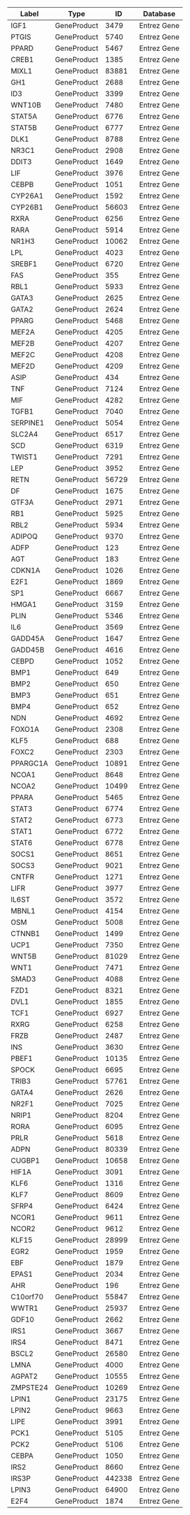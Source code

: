 | Label | Type | ID | Database |
| ---- | ---- | ---- | ---- |
|IGF1 | GeneProduct | 3479 | Entrez Gene |
|PTGIS | GeneProduct | 5740 | Entrez Gene |
|PPARD | GeneProduct | 5467 | Entrez Gene |
|CREB1 | GeneProduct | 1385 | Entrez Gene |
|MIXL1 | GeneProduct | 83881 | Entrez Gene |
|GH1 | GeneProduct | 2688 | Entrez Gene |
|ID3 | GeneProduct | 3399 | Entrez Gene |
|WNT10B | GeneProduct | 7480 | Entrez Gene |
|STAT5A | GeneProduct | 6776 | Entrez Gene |
|STAT5B | GeneProduct | 6777 | Entrez Gene |
|DLK1 | GeneProduct | 8788 | Entrez Gene |
|NR3C1 | GeneProduct | 2908 | Entrez Gene |
|DDIT3 | GeneProduct | 1649 | Entrez Gene |
|LIF | GeneProduct | 3976 | Entrez Gene |
|CEBPB | GeneProduct | 1051 | Entrez Gene |
|CYP26A1 | GeneProduct | 1592 | Entrez Gene |
|CYP26B1 | GeneProduct | 56603 | Entrez Gene |
|RXRA | GeneProduct | 6256 | Entrez Gene |
|RARA | GeneProduct | 5914 | Entrez Gene |
|NR1H3 | GeneProduct | 10062 | Entrez Gene |
|LPL | GeneProduct | 4023 | Entrez Gene |
|SREBF1 | GeneProduct | 6720 | Entrez Gene |
|FAS | GeneProduct | 355 | Entrez Gene |
|RBL1 | GeneProduct | 5933 | Entrez Gene |
|GATA3 | GeneProduct | 2625 | Entrez Gene |
|GATA2 | GeneProduct | 2624 | Entrez Gene |
|PPARG | GeneProduct | 5468 | Entrez Gene |
|MEF2A | GeneProduct | 4205 | Entrez Gene |
|MEF2B | GeneProduct | 4207 | Entrez Gene |
|MEF2C | GeneProduct | 4208 | Entrez Gene |
|MEF2D | GeneProduct | 4209 | Entrez Gene |
|ASIP | GeneProduct | 434 | Entrez Gene |
|TNF | GeneProduct | 7124 | Entrez Gene |
|MIF | GeneProduct | 4282 | Entrez Gene |
|TGFB1 | GeneProduct | 7040 | Entrez Gene |
|SERPINE1 | GeneProduct | 5054 | Entrez Gene |
|SLC2A4 | GeneProduct | 6517 | Entrez Gene |
|SCD | GeneProduct | 6319 | Entrez Gene |
|TWIST1 | GeneProduct | 7291 | Entrez Gene |
|LEP | GeneProduct | 3952 | Entrez Gene |
|RETN | GeneProduct | 56729 | Entrez Gene |
|DF | GeneProduct | 1675 | Entrez Gene |
|GTF3A | GeneProduct | 2971 | Entrez Gene |
|RB1 | GeneProduct | 5925 | Entrez Gene |
|RBL2 | GeneProduct | 5934 | Entrez Gene |
|ADIPOQ | GeneProduct | 9370 | Entrez Gene |
|ADFP | GeneProduct | 123 | Entrez Gene |
|AGT | GeneProduct | 183 | Entrez Gene |
|CDKN1A | GeneProduct | 1026 | Entrez Gene |
|E2F1 | GeneProduct | 1869 | Entrez Gene |
|SP1 | GeneProduct | 6667 | Entrez Gene |
|HMGA1 | GeneProduct | 3159 | Entrez Gene |
|PLIN | GeneProduct | 5346 | Entrez Gene |
|IL6 | GeneProduct | 3569 | Entrez Gene |
|GADD45A | GeneProduct | 1647 | Entrez Gene |
|GADD45B | GeneProduct | 4616 | Entrez Gene |
|CEBPD | GeneProduct | 1052 | Entrez Gene |
|BMP1 | GeneProduct | 649 | Entrez Gene |
|BMP2 | GeneProduct | 650 | Entrez Gene |
|BMP3 | GeneProduct | 651 | Entrez Gene |
|BMP4 | GeneProduct | 652 | Entrez Gene |
|NDN | GeneProduct | 4692 | Entrez Gene |
|FOXO1A | GeneProduct | 2308 | Entrez Gene |
|KLF5 | GeneProduct | 688 | Entrez Gene |
|FOXC2 | GeneProduct | 2303 | Entrez Gene |
|PPARGC1A | GeneProduct | 10891 | Entrez Gene |
|NCOA1 | GeneProduct | 8648 | Entrez Gene |
|NCOA2 | GeneProduct | 10499 | Entrez Gene |
|PPARA | GeneProduct | 5465 | Entrez Gene |
|STAT3 | GeneProduct | 6774 | Entrez Gene |
|STAT2 | GeneProduct | 6773 | Entrez Gene |
|STAT1 | GeneProduct | 6772 | Entrez Gene |
|STAT6 | GeneProduct | 6778 | Entrez Gene |
|SOCS1 | GeneProduct | 8651 | Entrez Gene |
|SOCS3 | GeneProduct | 9021 | Entrez Gene |
|CNTFR | GeneProduct | 1271 | Entrez Gene |
|LIFR | GeneProduct | 3977 | Entrez Gene |
|IL6ST | GeneProduct | 3572 | Entrez Gene |
|MBNL1 | GeneProduct | 4154 | Entrez Gene |
|OSM | GeneProduct | 5008 | Entrez Gene |
|CTNNB1 | GeneProduct | 1499 | Entrez Gene |
|UCP1 | GeneProduct | 7350 | Entrez Gene |
|WNT5B | GeneProduct | 81029 | Entrez Gene |
|WNT1 | GeneProduct | 7471 | Entrez Gene |
|SMAD3 | GeneProduct | 4088 | Entrez Gene |
|FZD1 | GeneProduct | 8321 | Entrez Gene |
|DVL1 | GeneProduct | 1855 | Entrez Gene |
|TCF1 | GeneProduct | 6927 | Entrez Gene |
|RXRG | GeneProduct | 6258 | Entrez Gene |
|FRZB | GeneProduct | 2487 | Entrez Gene |
|INS | GeneProduct | 3630 | Entrez Gene |
|PBEF1 | GeneProduct | 10135 | Entrez Gene |
|SPOCK | GeneProduct | 6695 | Entrez Gene |
|TRIB3 | GeneProduct | 57761 | Entrez Gene |
|GATA4 | GeneProduct | 2626 | Entrez Gene |
|NR2F1 | GeneProduct | 7025 | Entrez Gene |
|NRIP1 | GeneProduct | 8204 | Entrez Gene |
|RORA | GeneProduct | 6095 | Entrez Gene |
|PRLR | GeneProduct | 5618 | Entrez Gene |
|ADPN | GeneProduct | 80339 | Entrez Gene |
|CUGBP1 | GeneProduct | 10658 | Entrez Gene |
|HIF1A | GeneProduct | 3091 | Entrez Gene |
|KLF6 | GeneProduct | 1316 | Entrez Gene |
|KLF7 | GeneProduct | 8609 | Entrez Gene |
|SFRP4 | GeneProduct | 6424 | Entrez Gene |
|NCOR1 | GeneProduct | 9611 | Entrez Gene |
|NCOR2 | GeneProduct | 9612 | Entrez Gene |
|KLF15 | GeneProduct | 28999 | Entrez Gene |
|EGR2 | GeneProduct | 1959 | Entrez Gene |
|EBF | GeneProduct | 1879 | Entrez Gene |
|EPAS1 | GeneProduct | 2034 | Entrez Gene |
|AHR | GeneProduct | 196 | Entrez Gene |
|C10orf70 | GeneProduct | 55847 | Entrez Gene |
|WWTR1 | GeneProduct | 25937 | Entrez Gene |
|GDF10 | GeneProduct | 2662 | Entrez Gene |
|IRS1 | GeneProduct | 3667 | Entrez Gene |
|IRS4 | GeneProduct | 8471 | Entrez Gene |
|BSCL2 | GeneProduct | 26580 | Entrez Gene |
|LMNA | GeneProduct | 4000 | Entrez Gene |
|AGPAT2 | GeneProduct | 10555 | Entrez Gene |
|ZMPSTE24 | GeneProduct | 10269 | Entrez Gene |
|LPIN1 | GeneProduct | 23175 | Entrez Gene |
|LPIN2 | GeneProduct | 9663 | Entrez Gene |
|LIPE | GeneProduct | 3991 | Entrez Gene |
|PCK1 | GeneProduct | 5105 | Entrez Gene |
|PCK2 | GeneProduct | 5106 | Entrez Gene |
|CEBPA | GeneProduct | 1050 | Entrez Gene |
|IRS2 | GeneProduct | 8660 | Entrez Gene |
|IRS3P | GeneProduct | 442338 | Entrez Gene |
|LPIN3 | GeneProduct | 64900 | Entrez Gene |
|E2F4 | GeneProduct | 1874 | Entrez Gene |

